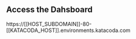 ## Access the Dahsboard

https://[[HOST_SUBDOMAIN]]-80-[[KATACODA_HOST]].environments.katacoda.com

